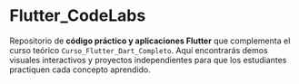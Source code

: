 # Flutter_CodeLabs
Repositorio de **código práctico y aplicaciones Flutter** que complementa el curso teórico `Curso_Flutter_Dart_Completo`. Aquí encontrarás demos visuales interactivos y proyectos independientes para que los estudiantes practiquen cada concepto aprendido.

